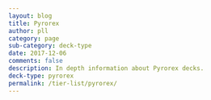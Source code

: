 ```yaml
---
layout: blog
title: Pyrorex
author: pll
category: page
sub-category: deck-type
date: 2017-12-06
comments: false
description: In depth information about Pyrorex decks.
deck-type: pyrorex
permalink: /tier-list/pyrorex/ 
---
```









